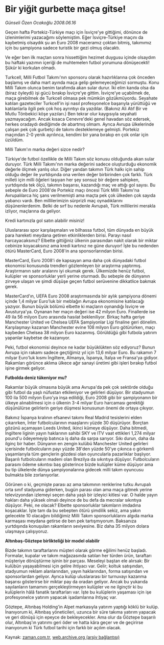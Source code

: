 # Bir yiğit gurbette maça gitse!

*Günseli Özen Ocakoğlu 2008.06.16*

<tr><td class="metin" colspan="2" style="padding-top: 20px; padding-left: 5px; padding-right: 10px;">Geçen hafta Portekiz-Türkiye maçı için İsviçre'ye gittiğimi, dönünce de izlenimlerimi yazacağımı söylemiştim. Eğer İsviçre-Türkiye maçını da kaybetmiş olsaydık şu an Euro 2008 maceramız çoktan bitmiş, takımımız için bu şampiyona sadece turistik bir gezi olmuş olacaktı.</td></tr><tr><td class="metin" colspan="2" style="padding-top: 20px; padding-left: 5px; padding-right: 10px;"><p>Ve eğer ben ilk maçtan sonra hissettiğim hezimet duygusu içinde olsaydım bu haftaki yazımın içeriği de muhtemelen futbol yorumuna dönüşecekti! Şükür ki korkulan olmadı. 
<p>Turkcell, Milli Futbol Takımı'nın sponsoru olarak hazırlıklarına çok önceden başlamış ve daha mart ayında maça gelip gelemeyeceğimizi sormuştu. Konu Milli Takım olunca benim tarafımda akan sular durur. İki elim kanda olsa da (biraz öyleydi) işi gücü bırakıp İsviçre'ye gittim. İsviçre'ye uçabilmek de, maça girebilmek de Turkcell olmasa pek mümkün gözükmüyordu. Seyahate katılan gazeteciler Turkcell'in işi nasıl profesyonelce başarıyla yürüttüğü ve katılanlarla ilgili pek çok hoş ayrıntıyı da yazdılar. (Bakınız Ali Atıf Bir ve Mutlu Tönbekici köşe yazıları.) Ben tekrar olur kaygısıyla seyahati yazmayacağım. Ancak kısaca Cenevre'deki genel havadan söz edersek, herkes oradaydı dediğimde de abartmış olmam. Ayrıca Avrupa ülkelerinde çalışan pek çok gurbetçi de takımı desteklemeye gelmişti. Portekiz maçından 2-0 yenik ayrılınca, kendimi bir yana bırakıp en çok onlar için üzüldüm. 
<p>Milli Takım'ın marka değeri sizce nedir?
<p>Türkiye'de futbol özellikle de Milli Takım söz konusu olduğunda akan sular duruyor. Türk Milli Takımı'nın marka değerini sadece oluşturduğu ekonomik değerle ölçmek yanlış olur. Diğer yandan takımın Türk halkı için sahip olduğu değer ile yurtdışında ona verilen değer birbirinden çok farklı. Türk milleti için milli öğeleri taşıyan her şey sonsuz bir değere sahipken, yurtdışında tek ölçü, takımın başarısı, kazandığı maç ve attığı gol sayısı. Bu sebeple de Euro 2008'de Portekiz maçı öncesi Türk Milli Takımı'na Avrupalılarca hiç şans verilmemişti ama maçta pek çok ülkeden çok sayıda yabancı vardı. Ben millilerimizin sürprizli maç oynadıklarını düşünenlerdenim. Belki de sırf bu nedenle Avrupalı, Türk millilerini merakla izliyor, maçlarına da geliyor. 
<p>Kredi kartınızla gol satın alabilir misiniz! 
<p>Uluslararası spor karşılaşmaları ve bilhassa futbol, tüm dünyada en büyük para hareketi meydana getiren etkinliklerden birisi. Parayı nasıl harcayacaksınız? Elbette gittiğiniz ülkenin parasından nakit olarak bir miktar cebinize koyacaksınız ama kredi kartınız ne güne duruyor! İşte bu nedenden ötürü MasterCard, Euro 2008'in ana sponsorlarından birisi. 
<p>MasterCard, Euro 2008'i de kapsayan ama daha çok dünyadaki futbol ekonomisi konusunda trendleri gözlemleyen bir araştırma yaptırmış. Araştırmanın satır aralarını iyi okumak gerek. Ülkemizde henüz futbol, kulüpler ve sponsorluklar yerli yerine oturmadı. Bu sebeple de dünyanın zirveye ulaşan ve şimdi düşüşe geçen futbol serüvenine dikkatlice bakmak gerek. 
<p>MasterCard'ın, UEFA Euro 2008 araştırmasında bir aylık şampiyona dönemi içinde 1,4 milyar Euro'luk bir meblağın Avrupa ekonomisine katılacağı yazıyor. Bunun büyük bölümü elbette ki maçların oynandığı İsviçre ve Avusturya'ya. Oynanan her maçın değeri ise 42 milyon Euro. Finallerde ise 49 ila 56 milyon Euro arasında hasılat bekleniliyor. Birkaç hafta geriye Manchester United ve Chelsea UEFA Şampiyonlar Ligi finaline geri dönelim. Karşılaşmayı kazanan Manchester evine 108 milyon Euro götürürken, maçı kaybeden Chelsea 38 milyon Euro kazanmış. Görüldüğü gibi futbola yatırım yapanlar kaybetse de kazanıyor. 
<p>Peki, futbol ekonomisi deyince ne kadar büyüklükten söz ediyoruz? Bunun Avrupa için rakamı sadece geçtiğimiz yıl için 13,6 milyar Euro. Bu rakamın 7 milyar Euro'luk kısmı İngiltere, Almanya, İspanya, İtalya ve Fransa'ya gidiyor. Rakamları görünce aklıma ülkece ağır sanayi üretimi gibi işleri bırakıp futbol işine girmek geliyor.
<p><b>Futbolda deniz tükeniyor mu?</b>
<p>Rakamlar büyük olmasına büyük ama Avrupa'da pek çok sektörde olduğu gibi futbol da yaşlı nüfustan etkileniyor ve gelirleri düşüyor. Bir stadyumun 100 ila 500 milyon Euro'ya inşa edildiği, Euro 2008 gibi bir şampiyonanın bir ülkeye alınabilmesi için o ülkenin 3-4 milyar Euro harcaması gerektiği düşünülürse gelirlerin geriye düşmesi konusunun önemi de ortaya çıkıyor. 
<p>Bakınız İspanya kralının efsanevi takımı Real Madrid tesislerini elden çıkarırken, İnter futbolcularının maaşlarını yüzde 30 düşürüyor. Borçtan gözünü açamayan Leeds United, ikinci kümeye düşüyor. Daha bitmedi, İngiltere liginin yayın haklarının sahibi SKY ve ITV vaat ettikleri 1,274 milyar pound'u ödeyemeyip batınca iş daha da sarpa sarıyor. Sıkı durun, daha da ilginç bir haber. Dünyanın en zengin kulübü Manchester United gelirleri içerisinde futbolcuların payı yüzde 38'den yüzde 50'ye çıkınca o görkemli yaşamlarıyla tüm gençlerin gözdesi olan oyuncularla pazarlıklar başlıyor. Başarılı futbolcuların madeni olan Brezilya da sıkıntıya düşüyor. Futbolcuların parasını ödeme sıkıntısı baş gösterince bizde kulüpler küme düşüyor ama bu tip ülkelerde dünya şampiyonalarına gidecek milli takım oyuncusu bulmakta bile zorlanıyorlar. 
<p>Görünen o ki, geçmişte parası az ama takımının renklerine tutku Avrupalı orta sınıf stadyuma giderken, bugün parası olan ama maça gitmek yerine televizyondan izlemeyi seçen daha yaşlı bir izleyici kitlesi var. O halde yayın hakları daha yüksek olmalı deyince de bu defa da mecralar sıkıntıya düşüyor. Peki, ne olacak? Elbette sponsorluklar takımların imdadına koşacaklar. İşte tam da bu sebepten ötürü şimdilik sekiz, ama yakın gelecekte 10 olacağını bildiğimiz Milli Takım sponsorluklarını algıda marka karmaşası meydana getirse de ben pek tartışmıyorum. Baksanıza yurtdışında konuşulan rakamların seviyesine. Biz daha 35 milyon dolara ulaşmaya çalışıyoruz. 
<p><b>Altınbaş-Göztepe birlikteliği bir model olabilir </b>
<p>Bizde takımın taraftarlarını müşteri olarak görme eğilimi henüz başladı. Formalar, kupalar ve takım mağazasında satılan her türden ürün, taraftarı müşteriye dönüştürme işinin bir parçası. Meseleyi baştan ele alırsak: Bir kulübün yaşayabilmesi için gelire ihtiyacı var. Gelir; koltuk satışından, stadyumun reklam alanlarından, yayın haklarından, forma satışından ve sponsorlardan geliyor. Ayrıca kulüp uluslararası bir turnuvayı kazanma başarısı gösterirse bir miktar pay da oradan geliyor. Ancak bu yukarıda sayılanların tamamını gerçekleştirmeyen kulüpler ve ne ilginçtir ki bu kulüplerin hâlâ fanatik taraftarları var. İşte bu kulüplerin yaşaması için işe profesyonelce yatırım yapacak işadamlarına ihtiyaç var. 
<p>Göztepe, Altınbaş Holding'in Alpet markasıyla yatırım yaptığı köklü bir kulüp. İnanıyorum ki, Altınbaş yöneticileri, uzunca bir süre takıma yatırım yapacak ve geri dönüşü için epeyce de bekleyecekler. Ama olur da Göztepe başarılı olur, Altınbaş'ın yatırımı geri öder ve hatta kâra geçer ve de geçirirse inanıyorum ki Türk futbol tarihi için farklı bir açılım olacak.<br/></p></p></p></p></p></p></p></p></p></p></p></p></p></p></p></p></td></tr>

Kaynak: [zaman.com.tr](http://zaman.com.tr/yazar.do?yazino=702701), [web.archive.org (arşiv bağlantısı)](http://web.archive.org/web/20080828173058/http://www.zaman.com.tr:80/yazar.do?yazino=702701)
